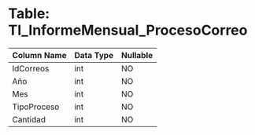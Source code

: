 # Table: TI_InformeMensual_ProcesoCorreo

| Column Name | Data Type | Nullable |
|-------------|-----------|----------|
| IdCorreos | int | NO |
| Año | int | NO |
| Mes | int | NO |
| TipoProceso | int | NO |
| Cantidad | int | NO |
